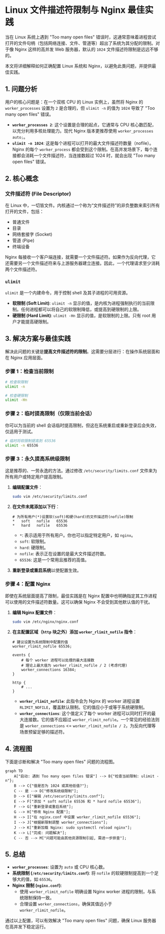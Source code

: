 # Linux 文件描述符限制与 Nginx 最佳实践

当在 Linux 系统上遇到 "Too many open files" 错误时，这通常意味着进程尝试打开的文件句柄（包括网络连接、文件、管道等）超出了系统为其分配的限制。对于像 Nginx 这样的高并发 Web 服务器，默认的 `1024` 文件描述符限制是远远不够的。

本文将详细解释如何正确配置 Linux 系统和 Nginx，以避免此类问题，并提供最佳实践。

## 1. 问题分析

用户的核心问题是：在一个双核 CPU 的 Linux 实例上，虽然将 Nginx 的 `worker_processes` 设置为 `2` 是合理的，但 `ulimit -n` 的值为 `1024` 导致了 "Too many open files" 错误。

- **`worker_processes 2`**: 这个设置是合理的起点，它通常与 CPU 核心数匹配，以充分利用多核处理能力。现代 Nginx 版本更推荐使用 `worker_processes auto;`。
- **`ulimit -n 1024`**: 这是每个进程可以打开的最大文件描述符数量（nofile）。Nginx 的每个 `worker_process` 都会受到这个限制。在高并发场景下，每个连接都会消耗一个文件描述符，当连接数超过 1024 时，就会出现 "Too many open files" 错误。

## 2. 核心概念

### 文件描述符 (File Descriptor)

在 Linux 中，一切皆文件。内核通过一个称为“文件描述符”的非负整数来索引所有打开的文件，包括：

- 普通文件
- 目录
- 网络套接字 (Socket)
- 管道 (Pipe)
- 终端设备

Nginx 每接收一个客户端连接，就需要一个文件描述符。如果作为反向代理，它还需要另一个文件描述符来与上游服务器建立连接。因此，一个代理请求至少消耗两个文件描述符。

### `ulimit`

`ulimit` 是一个内建命令，用于控制 shell 及其子进程的可用资源。

- **软限制 (Soft Limit)**: `ulimit -n` 显示的值，是内核为进程强制执行的当前限制。任何进程都可以将自己的软限制降低，或提高到硬限制的上限。
- **硬限制 (Hard Limit)**: `ulimit -Hn` 显示的值，是软限制的上限。只有 root 用户才能提高硬限制。

## 3. 解决方案与最佳实践

解决此问题的关键是**提高文件描述符的限制**。这需要分层进行：在操作系统层面和在 Nginx 应用层面。

### 步骤 1：检查当前限制

```bash
# 检查软限制
ulimit -n

# 检查硬限制
ulimit -Hn
```

### 步骤 2：临时提高限制（仅限当前会话）

你可以为当前的 shell 会话临时提高限制，但这在系统重启或重新登录后会失效，仅适用于测试。

```bash
# 临时将软限制提高到 65536
ulimit -n 65536
```

### 步骤 3：永久提高系统级限制

这是推荐的、一劳永逸的方法。通过修改 `/etc/security/limits.conf` 文件来为所有用户或特定用户提高限制。

1.  **编辑配置文件**：

    ```bash
    sudo vim /etc/security/limits.conf
    ```

2.  **在文件末尾添加以下行**：

    ```plaintext
    # 为所有用户(*)设置软(soft)和硬(hard)的文件描述符(nofile)限制
    *   soft   nofile   65536
    *   hard   nofile   65536
    ```

    - `*`: 表示适用于所有用户。你也可以指定特定用户，如 `nginx`。
    - `soft`: 软限制。
    - `hard`: 硬限制。
    - `nofile`: 表示正在设置的是最大文件描述符数。
    - `65536`: 这是一个常用且推荐的高值。

3.  **重新登录或重启系统**以使配置生效。

### 步骤 4：配置 Nginx

即使在系统层面提高了限制，最佳实践是在 Nginx 配置中也明确指定其工作进程可以使用的文件描述符数量。这可以确保 Nginx 不会受到其他默认值的干扰。

1.  **编辑 Nginx 配置文件**：

    ```bash
    sudo vim /etc/nginx/nginx.conf
    ```

2.  **在主配置区域（`http` 块之外）添加 `worker_rlimit_nofile` 指令**：

    ```nginx
    # 建议设置为系统限制中配置的值
    worker_rlimit_nofile 65536;

    events {
        # 每个 worker 进程可以处理的最大连接数
        # 理论上最大值为 worker_rlimit_nofile / 2 (考虑代理)
        worker_connections 16384;
    }

    http {
        # ...
    }
    ```

    - **`worker_rlimit_nofile`**: 此指令会为 Nginx 的 worker 进程设置 `RLIMIT_NOFILE`，覆盖默认限制。它的值应小于或等于系统硬限制。
    - **`worker_connections`**: 这个值定义了每个 worker 进程可以同时打开的最大连接数。它的值不应超过 `worker_rlimit_nofile`。一个常见的经验法则是 `worker_connections` <= `worker_rlimit_nofile / 2`，为反向代理等场景预留足够的描述符。

## 4. 流程图

下面是诊断和解决 "Too many open files" 问题的流程图。

```mermaid
graph TD
    A["启动: 遇到 Too many open files 错误"] --> B{"检查当前限制: ulimit -n"};
    B --> C{"值是否为 1024 或其他低值?"};
    C -- 是 --> D["修改系统级限制"];
    D --> E["编辑 /etc/security/limits.conf"];
    E --> F["添加 * soft nofile 65536 和 * hard nofile 65536"];
    F --> G["重新登录或重启系统"];
    G --> H["修改 Nginx 配置"];
    H --> I["在 nginx.conf 中设置 worker_rlimit_nofile 65536"];
    I --> J["根据新限制调整 worker_connections"];
    J --> K["重新加载 Nginx: sudo systemctl reload nginx"];
    K --> L["完成: 问题解决"];
    C -- 否 --> M["问题可能由其他资源限制引起, 需进一步排查"];
```

## 5. 总结

- **`worker_processes`**: 设置为 `auto` 或 CPU 核心数。
- **系统限制 (`/etc/security/limits.conf`)**: 将 `nofile` 的软硬限制提高到一个足够大的值，如 `65536`。
- **Nginx 限制 (`nginx.conf`)**:
  - 使用 `worker_rlimit_nofile` 明确设置 Nginx worker 进程的限制，与系统限制保持一致。
  - 合理设置 `worker_connections`，确保其值远小于 `worker_rlimit_nofile`。

通过以上配置，可以有效解决 "Too many open files" 问题，确保 Linux 服务器在高并发下稳定运行。
